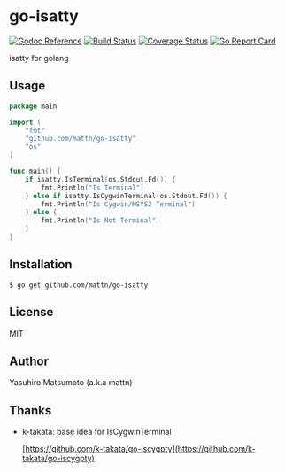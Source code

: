 # go-isatty

[![Godoc Reference](https://godoc.org/github.com/mattn/go-isatty?status.svg)](http://godoc.org/github.com/mattn/go-isatty) [![Build Status](https://travis-ci.org/mattn/go-isatty.svg?branch=master)](https://travis-ci.org/mattn/go-isatty) [![Coverage Status](https://coveralls.io/repos/github/mattn/go-isatty/badge.svg?branch=master)](https://coveralls.io/github/mattn/go-isatty?branch=master) [![Go Report Card](https://goreportcard.com/badge/mattn/go-isatty)](https://goreportcard.com/report/mattn/go-isatty)

isatty for golang

## Usage

```go
package main

import (
    "fmt"
    "github.com/mattn/go-isatty"
    "os"
)

func main() {
    if isatty.IsTerminal(os.Stdout.Fd()) {
        fmt.Println("Is Terminal")
    } else if isatty.IsCygwinTerminal(os.Stdout.Fd()) {
        fmt.Println("Is Cygwin/MSYS2 Terminal")
    } else {
        fmt.Println("Is Not Terminal")
    }
}
```

## Installation

```text
$ go get github.com/mattn/go-isatty
```

## License

MIT

## Author

Yasuhiro Matsumoto \(a.k.a mattn\)

## Thanks

* k-takata: base idea for IsCygwinTerminal

  [https://github.com/k-takata/go-iscygpty](https://github.com/k-takata/go-iscygpty)

